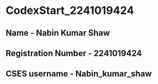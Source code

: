 # CodexStart_2241019424

## Name - Nabin Kumar Shaw
## Registration Number - 2241019424
## CSES username - Nabin_kumar_shaw

